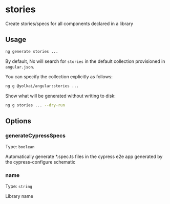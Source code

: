 # stories

Create stories/specs for all components declared in a library

## Usage

```bash
ng generate stories ...
```

By default, Nx will search for `stories` in the default collection provisioned in `angular.json`.

You can specify the collection explicitly as follows:

```bash
ng g @yolkai/angular:stories ...
```

Show what will be generated without writing to disk:

```bash
ng g stories ... --dry-run
```

## Options

### generateCypressSpecs

Type: `boolean`

Automatically generate \*.spec.ts files in the cypress e2e app generated by the cypress-configure schematic

### name

Type: `string`

Library name
